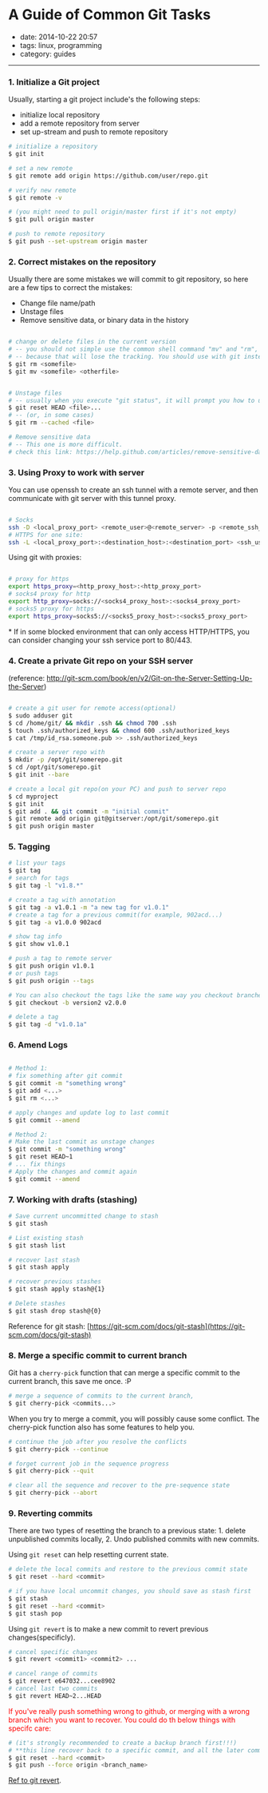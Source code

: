 # A Guide of Common Git Tasks

- date: 2014-10-22 20:57
- tags: linux, programming
- category: guides
------------------------------

### 1. Initialize a Git project

Usually, starting a git project include's the following steps:

 * initialize local repository
 * add a remote repository from server
 * set up-stream and push to remote repository

```bash
# initialize a repository
$ git init

# set a new remote
$ git remote add origin https://github.com/user/repo.git

# verify new remote
$ git remote -v

# (you might need to pull origin/master first if it's not empty)
$ git pull origin master

# push to remote repository
$ git push --set-upstream origin master

```


### 2. Correct mistakes on the repository

Usually there are some mistakes we will commit to git repository, so here are a few tips to correct the mistakes:

 * Change file name/path
 * Unstage files
 * Remove sensitive data, or binary data in the history 

```bash

# change or delete files in the current version
# -- you should not simple use the common shell command "mv" and "rm", 
# -- because that will lose the tracking. You should use with git instead
$ git rm <somefile>
$ git mv <somefile> <otherfile>


# Unstage files
# -- usually when you execute "git status", it will prompt you how to unstage files (e.g. '(use "git reset HEAD <file>..." to unstage)')
$ git reset HEAD <file>...
# -- (or, in some cases)
$ git rm --cached <file>

# Remove sensitive data
# -- This one is more difficult. 
# check this link: https://help.github.com/articles/remove-sensitive-data/

```

### 3. Using Proxy to work with server

You can use openssh to create an ssh tunnel with a remote server, and then communicate with git server with this tunnel proxy.

```bash

# Socks
ssh -D <local_proxy_port> <remote_user>@<remote_server> -p <remote_ssh_port>
# HTTPS for one site:
ssh -L <local_proxy_port>:<destination_host>:<destination_port> <ssh_user>@<ssh_server> -p <ssh_port>

```

Using git with proxies:

```bash

# proxy for https
export https_proxy=<http_proxy_host>:<http_proxy_port>
# socks4 proxy for http
export http_proxy=socks://<socks4_proxy_host>:<socks4_proxy_port>
# socks5 proxy for https
export https_proxy=socks5://<socks5_proxy_host>:<socks5_proxy_port>

```

\* If in some blocked environment that can only access HTTP/HTTPS, you can consider changing your ssh service port to 80/443.

### 4. Create a private Git repo on your SSH server

(reference: http://git-scm.com/book/en/v2/Git-on-the-Server-Setting-Up-the-Server)

```bash

# create a git user for remote access(optional)
$ sudo adduser git
$ cd /home/git/ && mkdir .ssh && chmod 700 .ssh
$ touch .ssh/authorized_keys && chmod 600 .ssh/authorized_keys
$ cat /tmp/id_rsa.someone.pub >> .ssh/authorized_keys

# create a server repo with 
$ mkdir -p /opt/git/somerepo.git
$ cd /opt/git/somerepo.git
$ git init --bare

# create a local git repo(on your PC) and push to server repo
$ cd myproject
$ git init
$ git add . && git commit -m "initial commit"
$ git remote add origin git@gitserver:/opt/git/somerepo.git
$ git push origin master

```

### 5. Tagging

```bash
# list your tags
$ git tag
# search for tags
$ git tag -l "v1.8.*"

# create a tag with annotation
$ git tag -a v1.0.1 -m "a new tag for v1.0.1"
# create a tag for a previous commit(for example, 902acd...)
$ git tag -a v1.0.0 902acd

# show tag info
$ git show v1.0.1

# push a tag to remote server
$ git push origin v1.0.1
# or push tags
$ git push origin --tags 

# You can also checkout the tags like the same way you checkout branches
$ git checkout -b version2 v2.0.0

# delete a tag
$ git tag -d "v1.0.1a"

```

### 6. Amend Logs

```bash

# Method 1:
# fix something after git commit
$ git commit -m "something wrong"
$ git add <...>
$ git rm <...>

# apply changes and update log to last commit
$ git commit --amend

# Method 2:
# Make the last commit as unstage changes
$ git commit -m "something wrong"
$ git reset HEAD~1
# ... fix things
# Apply the changes and commit again
$ git commit --amend


```

### 7. Working with drafts (stashing)



```bash
# Save current uncommitted change to stash
$ git stash

# List existing stash
$ git stash list

# recover last stash
$ git stash apply

# recover previous stashes
$ git stash apply stash@{1}

# Delete stashes
$ git stash drop stash@{0}

```

Reference for git stash: [https://git-scm.com/docs/git-stash](https://git-scm.com/docs/git-stash)


### 8. Merge a specific commit to current branch

Git has a ```cherry-pick``` function that can merge a specific commit to the current branch, this save me once. :P

```bash
# merge a sequence of commits to the current branch, 
$ git cherry-pick <commits...>
```

When you try to merge a commit, you will possibly cause some conflict. The cherry-pick function also has some features to help you.

```bash
# continue the job after you resolve the conflicts
$ git cherry-pick --continue

# forget current job in the sequence progress
$ git cherry-pick --quit

# clear all the sequence and recover to the pre-sequence state
$ git cherry-pick --abort
```

### 9. Reverting commits

There are two types of resetting the branch to a previous state: 1. delete unpublished commits locally, 2. Undo published commits with new commits.

Using ```git reset``` can help resetting current state.

```bash
# delete the local commits and restore to the previous commit state
$ git reset --hard <commit>

# if you have local uncommit changes, you should save as stash first
$ git stash
$ git reset --hard <commit>
$ git stash pop
```

Using ```git revert``` is to make a new commit to revert previous changes(specificly).

```bash
# cancel specific changes
$ git revert <commit1> <commit2> ...

# cancel range of commits
$ git revert e647032...cee8902
# cancel last two commits
$ git revert HEAD~2...HEAD


```

<font color="red">If you've really push something wrong to github, or merging with a wrong branch which you want to recover. You could do th below things with specifc care:</font>

```bash
# (it's strongly recommended to create a backup branch first!!!)
# **this line recover back to a specific commit, and all the later commits will be lost!!!
$ git reset --hard <commit>
$ git push --force origin <branch_name>
```

[Ref to git revert](http://stackoverflow.com/questions/4114095/how-to-revert-git-repository-to-a-previous-commit).


